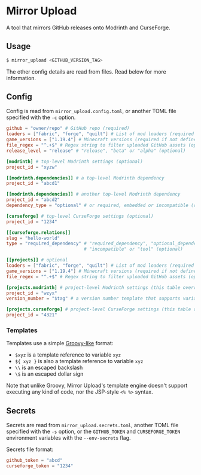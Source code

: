 # Mirror Upload

A tool that mirrors GitHub releases onto Modrinth and CurseForge.

## Usage

```sh
$ mirror_upload <GITHUB_VERSION_TAG>
```

The other config details are read from files. Read below for more information.

## Config

Config is read from `mirror_upload.config.toml`, or another TOML file specified with the `-c` option.

```toml
github = "owner/repo" # GitHub repo (required)
loaders = ["fabric", "forge", "quilt"] # List of mod loaders (required if not defined for individual projects)
game_versions = ["1.19.4"] # Minecraft versions (required if not defined for individual projects)
file_regex = "^.+$" # Regex string to filter uploaded GitHub assets (optional)
release_level = "release" # "release", "beta" or "alpha" (optional)

[modrinth] # top-level Modrinth settings (optional)
project_id = "xyzw"

[[modrinth.dependencies]] # a top-level Modrinth dependency
project_id = "abcd1"

[[modrinth.dependencies]] # another top-level Modrinth dependency
project_id = "abcd2"
dependency_type = "optional" # or required, embedded or incompatible (required is the default)

[curseforge] # top-level CurseForge settings (optional)
project_id = "1234"

[[curseforge.relations]]
slug = "hello-world"
type = "required_dependency" # "required_dependency", "optional_dependency", "embedded_library",
                             # "incompatible" or "tool" (optional)

[[projects]] # optional
loaders = ["fabric", "forge", "quilt"] # List of mod loaders (required if not defined at top level)
game_versions = ["1.19.4"] # Minecraft versions (required if not defined at top level)
file_regex = "^.+$" # Regex string to filter uploaded GitHub assets (optional)

[projects.modrinth] # project-level Modrinth settings (this table overrides the top-level settings if present)
project_id = "wzyx"
version_number = "$tag" # a version number template that supports variable $tag = git version tag (optional)

[projects.curseforge] # project-level CurseForge settings (this table overrides the top-level settings if present)
project_id = "4321"
```

### Templates

Templates use a simple [Groovy-like](http://groovy-lang.org/templating.html) format:
- `$xyz` is a template reference to variable `xyz`
- `${ xyz }` is also a template reference to variable `xyz`
- `\\` is an escaped backslash
- `\$` is an escaped dollar sign

Note that unlike Groovy, Mirror Upload's template engine doesn't support
executing any kind of code, nor the JSP-style `<% %>` syntax.

## Secrets

Secrets are read from `mirror_upload.secrets.toml`, another TOML file specified with the `-s` option,
or the `GITHUB_TOKEN` and `CURSEFORGE_TOKEN` environment variables with the `--env-secrets` flag.

Secrets file format:
```toml
github_token = "abcd"
curseforge_token = "1234"
```
